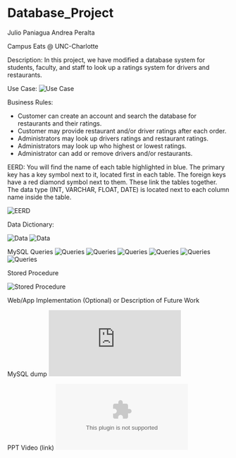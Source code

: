 # Database_Project
Julio Paniagua Andrea Peralta

Campus Eats @ UNC-Charlotte

Description:
In this project, we have modified a database system for students, faculty, and staff to look up a ratings system for drivers and restaurants.


Use Case:
![Use Case](https://github.com/jpaniag2/Database_Project/blob/main/Use%20Case%20-%20%20Database%20Project.PNG)

Business Rules:
- Customer can create an account and search the database for restaurants and their ratings.
- Customer may provide restaurant and/or driver ratings after each order.
- Administrators may look up drivers ratings and restaurant ratings. 
- Administrators may look up who highest or lowest ratings.
- Administrator can add or remove drivers and/or restaurants.

EERD:
You will find the name of each table highlighted in blue. The primary key has a key symbol next to it, located first in each table. The foreign keys have a red diamond symbol next to them. These link the tables together. The data type (INT, VARCHAR, FLOAT, DATE) is located next to each column name inside the table.

![EERD](https://github.com/jpaniag2/Database_Project/blob/main/Deliverable3_EERD.png)

Data Dictionary:

![Data](https://github.com/jpaniag2/Database_Project/blob/main/DataDictionary_Deliverable3(1).png)
![Data](https://github.com/jpaniag2/Database_Project/blob/main/DataDictionary_Deliverable3(2).png)


MySQL Queries
![Queries](https://github.com/jpaniag2/Database_Project/blob/main/SELECT%20EXAMPLE1.png)
![Queries](https://github.com/jpaniag2/Database_Project/blob/main/SELECT%20EXAMPLE2.png)
![Queries](https://github.com/jpaniag2/Database_Project/blob/main/SELECT%20EXAMPLE3.png)
![Queries](https://github.com/jpaniag2/Database_Project/blob/main/SELECT%20EXAMPLE4.png)
![Queries](https://github.com/jpaniag2/Database_Project/blob/main/SELECT%20EXAMPLE5.png)
![Queries](https://github.com/jpaniag2/Database_Project/blob/main/SELECT%20EXAMPLE6.png)



Stored Procedure

![Stored Procedure](https://github.com/jpaniag2/Database_Project/blob/main/Stored%20Procedure.png)

Web/App Implementation (Optional) or Description of Future Work

MySQL dump
![MySQL Dump](https://github.com/jpaniag2/Database_Project/blob/main/MySQL%20Dump/MySQL_Dump.sql)

PPT Video (link)
![PowerPoint](https://github.com/jpaniag2/Database_Project/blob/main/Group27.pptx)

